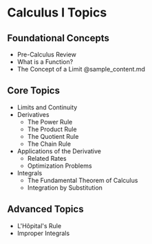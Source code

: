 # Calculus I Topics

## Foundational Concepts
- Pre-Calculus Review
- What is a Function?
- The Concept of a Limit @sample_content.md

## Core Topics
- Limits and Continuity
- Derivatives
  - The Power Rule
  - The Product Rule
  - The Quotient Rule
  - The Chain Rule
- Applications of the Derivative
  - Related Rates
  - Optimization Problems
- Integrals
  - The Fundamental Theorem of Calculus
  - Integration by Substitution

## Advanced Topics
- L'Hôpital's Rule
- Improper Integrals
